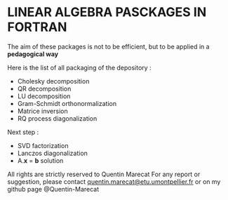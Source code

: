 # LINEAR ALGEBRA PASCKAGES IN FORTRAN

The aim of these packages is not to be efficient, but to be applied in a **pedagogical way**

Here is the list of all packaging of the depository :
* Cholesky decomposition
* QR decomposition
* LU decomposition
* Gram-Schmidt orthonormalization
* Matrice inversion
* RQ process diagonalization

Next step :
* SVD factorization
* Lanczos diagonalization
* A.**x** = **b** solution

All rights are strictly reserved to Quentin Marecat
For any report or suggestion, please contact quentin.marecat@etu.umontpellier.fr
or on my github page @Quentin-Marecat